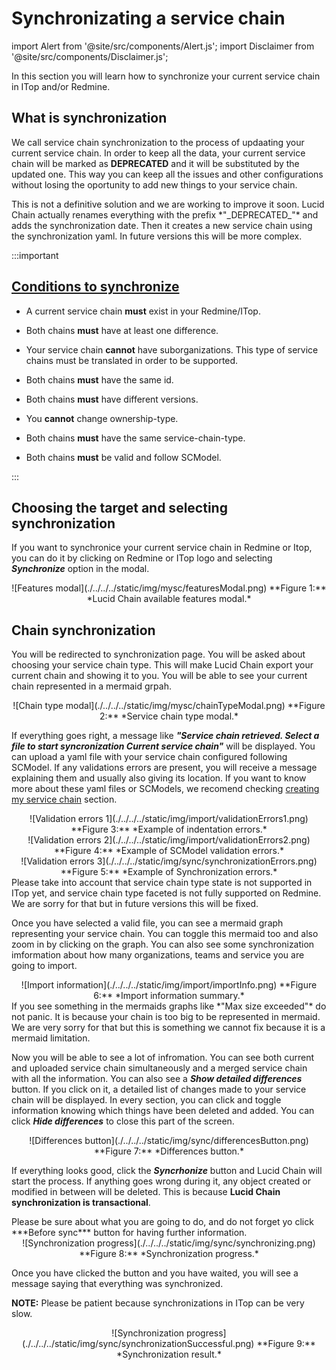 # Synchronizating a service chain

import Alert from '@site/src/components/Alert.js';
import Disclaimer from '@site/src/components/Disclaimer.js';

In this section you will learn how to synchronize your current service chain in ITop and/or Redmine.

## What is synchronization

We call service chain synchronization to the process of updaating your current service chain. In order to keep all the data, your current service chain will be marked as **DEPRECATED** and it will be substituted by the updated one. This way you can keep all the issues and other configurations without losing the oportunity to add new things to your service chain.

<Disclaimer>
This is not a definitive solution and we are working to improve it soon. Lucid Chain actually renames everything with the prefix *"_DEPRECATED_"* and adds the synchronization date. Then it creates a new service chain using the synchronization yaml. In future versions this will be more complex.
</Disclaimer>

:::important
  ## <u>Conditions to synchronize</u>

+ A current service chain **must** exist in your Redmine/ITop.

+ Both chains **must** have at least one difference.

+ Your service chain **cannot** have suborganizations. This type of service chains must be translated in order to be supported.

+ Both chains **must** have the same id.

+ Both chains **must** have different versions.

+ You **cannot** change ownership-type.

+ Both chains **must** have the same service-chain-type.

+ Both chains **must** be valid and follow SCModel.

:::

## Choosing the target and selecting synchronization

If you want to synchronice your current service chain in Redmine or Itop, you can do it by clicking on Redmine or ITop logo and selecting ***Synchronize*** option in the modal.

<div align="center">
![Features modal](./../../../static/img/mysc/featuresModal.png)  
**Figure 1:** *Lucid Chain available features modal.*
</div>

## Chain synchronization

You will be redirected to synchronization page. You will be asked about choosing your service chain type. This will make Lucid Chain export your current chain and showing it to you. You will be able to see your current chain represented in a mermaid grpah.

<div align="center">
![Chain type modal](./../../../static/img/mysc/chainTypeModal.png)  
**Figure 2:** *Service chain type modal.*
</div>

If everything goes right, a message like ***"Service chain retrieved. Select a file to start syncronization Current service chain"*** will be displayed. You can upload a yaml file with your service chain configured following SCModel. If any validations errors are present, you will receive a message explaining them and usually also giving its location.
If you want to know more about these yaml files or SCModels, we recomend checking [creating my service chain](../Creating%20my%20service%20chain/Creating%20my%20service%20chain.md) section.

<div align="center">
![Validation errors 1](./../../../static/img/import/validationErrors1.png)  
**Figure 3:** *Example of indentation errors.*
</div>

<div align="center">
![Validation errors 2](./../../../static/img/import/validationErrors2.png)  
**Figure 4:** *Example of SCModel validation errors.*
</div>

<div align="center">
![Validation errors 3](./../../../static/img/sync/synchronizationErrors.png)  
**Figure 5:** *Example of Synchronization errors.*
</div>

<Alert>
Please take into account that service chain type state is not supported in ITop yet, and service chain type faceted is not fully supported on Redmine. We are sorry for that but in future versions this will be fixed.
</Alert>

Once you have selected a valid file, you can see a mermaid graph representing your service chain. You can toggle this mermaid too and also zoom in by clicking on the graph. You can also see some synchronization imformation about how many organizations, teams and service you are going to import.

<div align="center">
![Import information](./../../../static/img/import/importInfo.png)  
**Figure 6:** *Import information summary.*
</div>

<Alert>
If you see something in the mermaids graphs like *"Max size exceeded"* do not panic. It is because your chain is too big to be represented in mermaid. We are very sorry for that but this is something we cannot fix because it is a mermaid limitation.
</Alert>

Now you will be able to see a lot of infromation. You can see both current and uploaded service chain simultaneously and a merged service chain with all the information. You can also see a ***Show detailed differences*** button. If you click on it, a detailed list of changes made to your service chain will be displayed. In every section, you can click and toggle information knowing which things have been deleted and added. You can click ***Hide differences*** to close this part of the screen.

<div align="center">
![Differences button](./../../../static/img/sync/differencesButton.png)  
**Figure 7:** *Differences button.*
</div>

If everything looks good, click the ***Syncrhonize*** button and Lucid Chain will start the process. If anything goes wrong during it, any object created or modified in between will be deleted. This is because **Lucid Chain synchronization is transactional**.

<Disclaimer>
Please be sure about what you are going to do, and do not forget yo click ***Before sync***
button for having further information.
</Disclaimer>

<div align="center">
![Synchronization progress](./../../../static/img/sync/synchronizing.png)  
**Figure 8:** *Synchronization progress.*
</div>

Once you have clicked the button and you have waited, you will see a message saying that everything was synchronized.

**NOTE:** Please be patient because synchronizations in ITop can be very slow.

<div align="center">
![Synchronization progress](./../../../static/img/sync/synchronizationSuccessful.png)  
**Figure 9:** *Synchronization result.*
</div>
